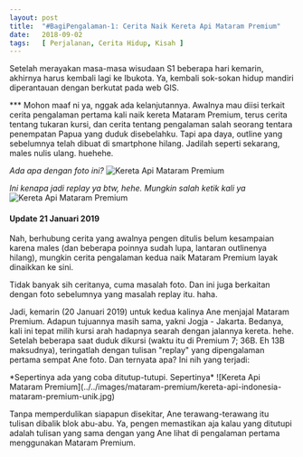 ```yaml
---
layout: post
title:  "#BagiPengalaman-1: Cerita Naik Kereta Api Mataram Premium"
date:   2018-09-02
tags:   [ Perjalanan, Cerita Hidup, Kisah ]
---
```


<p class="intro"><span class="dropcap">S</span>etelah merayakan masa-masa wisudaan S1 beberapa hari kemarin, akhirnya harus kembali lagi ke Ibukota. Ya, kembali sok-sokan hidup mandiri diperantauan dengan berkutat pada web GIS.</p>
<p>*** Mohon maaf ni ya, nggak ada kelanjutannya. Awalnya mau diisi terkait cerita pengalaman pertama kali naik kereta Mataram Premium, terus cerita tentang tukaran kursi, dan cerita tentang pengalaman salah seorang tentara penempatan Papua yang duduk disebelahku. Tapi apa daya, outline yang sebelumnya telah dibuat di smartphone hilang. Jadilah seperti sekarang, males nulis ulang. huehehe.</p>

*Ada apa dengan foto ini?*
![Kereta Api Mataram Premium](../../images/mataram-premium/kereta-mataram-premium-2018.jpg)

*Ini kenapa jadi replay ya btw, hehe. Mungkin salah ketik kali ya*
![Kereta Api Mataram Premium](../../images/mataram-premium/keretaapi-mataram-premium-2018.jpg)


#### Update 21 Januari 2019
<p>
Nah, berhubung cerita yang awalnya pengen ditulis belum kesampaian karena males (dan beberapa poinnya sudah lupa, lantaran outlinenya hilang), mungkin cerita pengalaman kedua naik Mataram Premium layak dinaikkan ke sini.
</p>
<p>
Tidak banyak sih ceritanya, cuma masalah foto. Dan ini juga berkaitan dengan foto sebelumnya yang masalah replay itu. haha.
</p>
<p>
Jadi, kemarin (20 Januari 2019) untuk kedua kalinya Ane menjajal Mataram Premium. Adapun tujuannya masih sama, yakni Jogja - Jakarta. Bedanya, kali ini tepat milih kursi arah hadapnya searah dengan jalannya kereta. hehe. Setelah beberapa saat duduk dikursi (waktu itu di Premium 7; 36B. Eh 13B maksudnya), teringatlah dengan tulisan "replay" yang dipengalaman pertama sempat Ane foto. Dan ternyata apa? Ini nih yang terjadi:
</P>
*Sepertinya ada yang coba ditutup-tutupi. Sepertinya*
![Kereta Api Mataram Premium](../../images/mataram-premium/kereta-api-indonesia-mataram-premium-unik.jpg)
<p>
Tanpa memperdulikan siapapun disekitar, Ane terawang-terawang itu tulisan dibalik blok abu-abu. Ya, pengen memastikan aja kalau yang ditutupi adalah tulisan yang sama dengan yang Ane lihat di pengalaman pertama menggunakan Mataram Premium.
</p>
